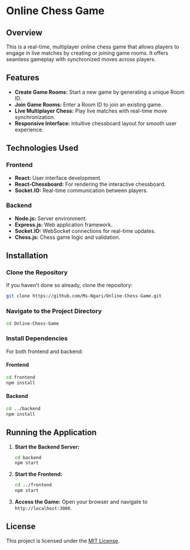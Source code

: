 # Online Chess Game

## Overview
This is a real-time, multiplayer online chess game that allows players to engage in live matches by creating or joining game rooms. It offers seamless gameplay with synchronized moves across players.

## Features
- **Create Game Rooms:** Start a new game by generating a unique Room ID.
- **Join Game Rooms:** Enter a Room ID to join an existing game.
- **Live Multiplayer Chess:** Play live matches with real-time move synchronization.
- **Responsive Interface:** Intuitive chessboard layout for smooth user experience.

## Technologies Used

### Frontend
- **React:** User interface development.
- **React-Chessboard:** For rendering the interactive chessboard.
- **Socket.IO:** Real-time communication between players.

### Backend
- **Node.js:** Server environment.
- **Express.js:** Web application framework.
- **Socket.IO:** WebSocket connections for real-time updates.
- **Chess.js:** Chess game logic and validation.

## Installation

### Clone the Repository
If you haven't done so already, clone the repository:
```bash
git clone https://github.com/Ms-Ngari/Online-Chess-Game.git
```

### Navigate to the Project Directory
```bash
cd Online-Chess-Game
```

### Install Dependencies
For both frontend and backend:

#### Frontend
```bash
cd frontend
npm install
```

#### Backend
```bash
cd ../backend
npm install
```

## Running the Application
1. **Start the Backend Server:**
   ```bash
   cd backend
   npm start
   ```

2. **Start the Frontend:**
   ```bash
   cd ../frontend
   npm start
   ```

3. **Access the Game:**
   Open your browser and navigate to `http://localhost:3000`.


## License
This project is licensed under the [MIT License](LICENSE).